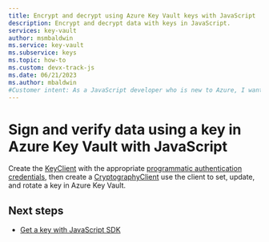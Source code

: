 ```yaml
---
title: Encrypt and decrypt using Azure Key Vault keys with JavaScript
description: Encrypt and decrypt data with keys in JavaScript. 
services: key-vault
author: msmbaldwin
ms.service: key-vault
ms.subservice: keys
ms.topic: how-to
ms.custom: devx-track-js
ms.date: 06/21/2023
ms.author: mbaldwin
#Customer intent: As a JavaScript developer who is new to Azure, I want to encrypt and decrypt data using a key to the Key Vault with the SDK.
---
```


# Sign and verify data using a key in Azure Key Vault with JavaScript

Create the [KeyClient](/javascript/api/@azure/keyvault-keys/keyclient) with the appropriate [programmatic authentication credentials](javascript-developer-guide-get-started.md#authorize-access-and-connect-to-key-vault), then create a [CryptographyClient]() use the client to set, update, and rotate a key in Azure Key Vault.



## Next steps

* [Get a key with JavaScript SDK](javascript-developer-guide-get-key.md)